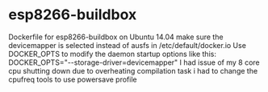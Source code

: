 # esp8266-buildbox
Dockerfile for esp8266-buildbox on Ubuntu 14.04
make sure the devicemapper is selected instead of ausfs in /etc/default/docker.io
Use DOCKER_OPTS to modify the daemon startup options like this:
DOCKER_OPTS="--storage-driver=devicemapper"
I had issue of my 8 core cpu shutting down due to overheating compilation task i had to change the cpufreq tools to use powersave profile
